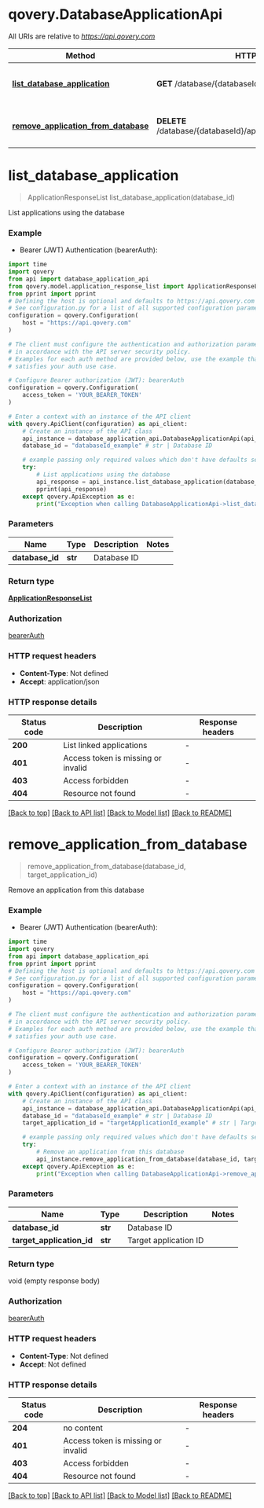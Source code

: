 # qovery.DatabaseApplicationApi

All URIs are relative to *https://api.qovery.com*

Method | HTTP request | Description
------------- | ------------- | -------------
[**list_database_application**](DatabaseApplicationApi.md#list_database_application) | **GET** /database/{databaseId}/application | List applications using the database
[**remove_application_from_database**](DatabaseApplicationApi.md#remove_application_from_database) | **DELETE** /database/{databaseId}/application/{targetApplicationId} | Remove an application from this database 


# **list_database_application**
> ApplicationResponseList list_database_application(database_id)

List applications using the database

### Example

* Bearer (JWT) Authentication (bearerAuth):

```python
import time
import qovery
from api import database_application_api
from qovery.model.application_response_list import ApplicationResponseList
from pprint import pprint
# Defining the host is optional and defaults to https://api.qovery.com
# See configuration.py for a list of all supported configuration parameters.
configuration = qovery.Configuration(
    host = "https://api.qovery.com"
)

# The client must configure the authentication and authorization parameters
# in accordance with the API server security policy.
# Examples for each auth method are provided below, use the example that
# satisfies your auth use case.

# Configure Bearer authorization (JWT): bearerAuth
configuration = qovery.Configuration(
    access_token = 'YOUR_BEARER_TOKEN'
)

# Enter a context with an instance of the API client
with qovery.ApiClient(configuration) as api_client:
    # Create an instance of the API class
    api_instance = database_application_api.DatabaseApplicationApi(api_client)
    database_id = "databaseId_example" # str | Database ID

    # example passing only required values which don't have defaults set
    try:
        # List applications using the database
        api_response = api_instance.list_database_application(database_id)
        pprint(api_response)
    except qovery.ApiException as e:
        print("Exception when calling DatabaseApplicationApi->list_database_application: %s\n" % e)
```


### Parameters

Name | Type | Description  | Notes
------------- | ------------- | ------------- | -------------
 **database_id** | **str**| Database ID |

### Return type

[**ApplicationResponseList**](ApplicationResponseList.md)

### Authorization

[bearerAuth](../README.md#bearerAuth)

### HTTP request headers

 - **Content-Type**: Not defined
 - **Accept**: application/json


### HTTP response details

| Status code | Description | Response headers |
|-------------|-------------|------------------|
**200** | List linked applications |  -  |
**401** | Access token is missing or invalid |  -  |
**403** | Access forbidden |  -  |
**404** | Resource not found |  -  |

[[Back to top]](#) [[Back to API list]](../README.md#documentation-for-api-endpoints) [[Back to Model list]](../README.md#documentation-for-models) [[Back to README]](../README.md)

# **remove_application_from_database**
> remove_application_from_database(database_id, target_application_id)

Remove an application from this database 

### Example

* Bearer (JWT) Authentication (bearerAuth):

```python
import time
import qovery
from api import database_application_api
from pprint import pprint
# Defining the host is optional and defaults to https://api.qovery.com
# See configuration.py for a list of all supported configuration parameters.
configuration = qovery.Configuration(
    host = "https://api.qovery.com"
)

# The client must configure the authentication and authorization parameters
# in accordance with the API server security policy.
# Examples for each auth method are provided below, use the example that
# satisfies your auth use case.

# Configure Bearer authorization (JWT): bearerAuth
configuration = qovery.Configuration(
    access_token = 'YOUR_BEARER_TOKEN'
)

# Enter a context with an instance of the API client
with qovery.ApiClient(configuration) as api_client:
    # Create an instance of the API class
    api_instance = database_application_api.DatabaseApplicationApi(api_client)
    database_id = "databaseId_example" # str | Database ID
    target_application_id = "targetApplicationId_example" # str | Target application ID

    # example passing only required values which don't have defaults set
    try:
        # Remove an application from this database 
        api_instance.remove_application_from_database(database_id, target_application_id)
    except qovery.ApiException as e:
        print("Exception when calling DatabaseApplicationApi->remove_application_from_database: %s\n" % e)
```


### Parameters

Name | Type | Description  | Notes
------------- | ------------- | ------------- | -------------
 **database_id** | **str**| Database ID |
 **target_application_id** | **str**| Target application ID |

### Return type

void (empty response body)

### Authorization

[bearerAuth](../README.md#bearerAuth)

### HTTP request headers

 - **Content-Type**: Not defined
 - **Accept**: Not defined


### HTTP response details

| Status code | Description | Response headers |
|-------------|-------------|------------------|
**204** | no content |  -  |
**401** | Access token is missing or invalid |  -  |
**403** | Access forbidden |  -  |
**404** | Resource not found |  -  |

[[Back to top]](#) [[Back to API list]](../README.md#documentation-for-api-endpoints) [[Back to Model list]](../README.md#documentation-for-models) [[Back to README]](../README.md)

